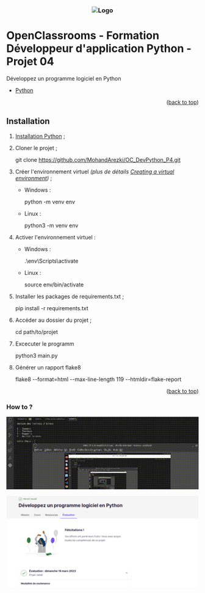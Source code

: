 <h3 align="center">
    <img alt="Logo" title="#logo" width="200px" src="img/img.png">
    <br>
</h3>

# OpenClassrooms - Formation Développeur d'application Python - Projet 04
Développez un programme logiciel en Python

* [Python](https://www.python.org/)

<p align="right">(<a href="#top">back to top</a>)</p>


## Installation
1. <a href="#python-installation">Installation Python</a> ;
2. Cloner le projet  ;
  
   git clone https://github.com/MohandArezki/OC_DevPython_P4.git
 
3. Créer l'environnement virtuel *(plus de détails  [Creating a virtual environment](https://packaging.python.org/en/latest/guides/installing-using-pip-and-virtual-environments/#creating-a-virtual-environment))* ;
    * Windows :
      
      python -m venv env
      
    * Linux :
      
      python3 -m venv env
      
4. Activer l'environnement virtuel :
    * Windows :
      
      .\env\Scripts\activate
      
    * Linux :
      
      source env/bin/activate
      
5. Installer les packages de requirements.txt ;
   
   pip install -r requirements.txt

6. Accéder au dossier du projet ;
  
   cd path/to/projet

7. Excecuter le programm 
   
   python3 main.py 

8. Générer un rapport flake8

   flake8 --format=html --max-line-length 119 --htmldir=flake-report

<p align="right">(<a href="#top">back to top</a>)</p><!-- USAGE EXAMPLES -->

### How to ?   
<img src="img/oc4.gif" alt="oc4-gif">

<p align="center">
    <img alt="validation" src="img/validation.png">
    <br>
</p>


